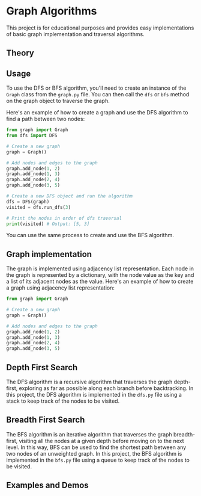 # Graph Algorithms

This project is for educational purposes and provides easy implementations of basic graph implementation and traversal algorithms.

## Theory


## Usage

To use the DFS or BFS algorithm, you'll need to create an instance of the `Graph` class from the `graph.py` file. You can then call the `dfs` or `bfs` method on the graph object to traverse the graph.

Here's an example of how to create a graph and use the DFS algorithm to find a path between two nodes:

```python
from graph import Graph
from dfs import DFS

# Create a new graph
graph = Graph()

# Add nodes and edges to the graph
graph.add_node(1, 2)
graph.add_node(1, 3)
graph.add_node(2, 4)
graph.add_node(3, 5)

# Create a new DFS object and run the algorithm
dfs = DFS(graph)
visited = dfs.run_dfs(3) 

# Print the nodes in order of dfs traversal
print(visited) # Output: [5, 3]
```

You can use the same process to create and use the BFS algorithm.

## Graph implementation

The graph is implemented using adjacency list representation. Each node in the graph is represented by a dictionary, with the node value as the key and a list of its adjacent nodes as the value. Here's an example of how to create a graph using adjacency list representation:

```python
from graph import Graph

# Create a new graph
graph = Graph()

# Add nodes and edges to the graph
graph.add_node(1, 2)
graph.add_node(1, 3)
graph.add_node(2, 4)
graph.add_node(3, 5)
```

## Depth First Search

The DFS algorithm is a recursive algorithm that traverses the graph depth-first, exploring as far as possible along each branch before backtracking. In this project, the DFS algorithm is implemented in the `dfs.py` file using a stack to keep track of the nodes to be visited.

## Breadth First Search

The BFS algorithm is an iterative algorithm that traverses the graph breadth-first, visiting all the nodes at a given depth before moving on to the next level. In this way, BFS can be used to find the shortest path between any two nodes of an unweighted graph.
In this project, the BFS algorithm is implemented in the `bfs.py` file using a queue to keep track of the nodes to be visited.

## Examples and Demos

